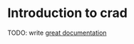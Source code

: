 # Introduction to crad

TODO: write [great documentation](http://jacobian.org/writing/what-to-write/)
